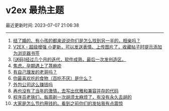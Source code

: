 # v2ex 最热主题

最近更新时间: 2023-07-07 21:06:38

--- 
1. [结了婚的、有小孩的都来说说你们是怎么找到另一半的，相亲吗？](https://www.v2ex.com/t/954745) 
2. [V2EX - 超级增强 小更新，可以发送表情、上传图片了，收藏帖子时提示添加为浏览器书签](https://www.v2ex.com/t/954772) 
3. [[送码]经过几个月的迭代，软件成熟，最后一次发创造区。](https://www.v2ex.com/t/954786) 
4. [焦虑，孕期遇上了荨麻疹](https://www.v2ex.com/t/954730) 
5. [有自己理发的老哥吗？](https://www.v2ex.com/t/954763) 
6. [你最喜欢吃的食物（百吃不厌）是什么？](https://www.v2ex.com/t/954826) 
7. [外包公司这么赚钱吗](https://www.v2ex.com/t/954760) 
8. [再也没有了当年的激情，去写出优雅和兼容并存的代码](https://www.v2ex.com/t/954784) 
9. [程序员老铁们，每周剃一次胡须太麻烦了，有没有永久去胡的](https://www.v2ex.com/t/954900) 
10. [大家是怎么节约用钱的。看到之前你们的发帖我有点震惊](https://www.v2ex.com/t/954851) 
